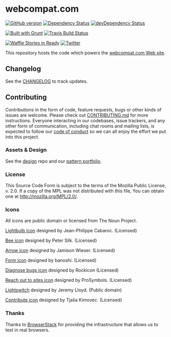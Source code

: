 # webcompat.com


[![GitHub version](https://badge.fury.io/gh/webcompat%2Fwebcompat.com.svg)](https://badge.fury.io/gh/webcompat%2Fwebcompat.com)
[![Dependency Status](https://david-dm.org/webcompat/webcompat.com.svg)](https://david-dm.org/webcompat/webcompat.com)
[![devDependency Status](https://david-dm.org/webcompat/webcompat.com/dev-status.svg)](https://david-dm.org/webcompat/webcompat.com/)

[![Built with Grunt](https://cdn.gruntjs.com/builtwith.svg)](http://gruntjs.com/)
[![Travis Build Status](https://travis-ci.org/webcompat/webcompat.com.svg?branch=master)](https://travis-ci.org/webcompat/webcompat.com)

[![Waffle Stories in Ready](https://badge.waffle.io/webcompat/webcompat.com.png?label=ready&title=Ready)](https://waffle.io/webcompat/webcompat.com)
[![Twitter](https://img.shields.io/twitter/url/https/github.com/webcompat/webcompat.com.svg?style=social)](https://twitter.com/webcompat)



This repository hosts the code which powers the [webcompat.com Web site](http://webcompat.com/).

## Changelog

See the [CHANGELOG](https://github.com/webcompat/webcompat.com/blob/master/CHANGELOG.md) to track updates.

## Contributing

Contributions in the form of code, feature requests, bugs or other kinds of issues are welcome. Please check out [CONTRIBUTING.md]( https://github.com/webcompat/webcompat.com/blob/master/CONTRIBUTING.md) for more instructions. Everyone interacting in our codebases, issue trackers, and any other form of communication, including chat rooms and mailing lists, is expected to follow our [code of conduct](https://github.com/webcompat/webcompat.com/blob/master/CODE_OF_CONDUCT.md) so we can all enjoy the effort we put into this project.

### Assets & Design

See the [design](https://github.com/webcompat/design) repo and our [pattern portfolio](http://webcompat.github.io/webcompat.com/).

### License

This Source Code Form is subject to the terms of the Mozilla Public
License, v. 2.0. If a copy of the MPL was not distributed with this
file, You can obtain one at http://mozilla.org/MPL/2.0/.

### Icons

All icons are public domain or licensed from The Noun Project.

[Lightbulb icon](http://thenounproject.com/term/light-bulb/5370/) designed by Jean-Philippe Cabaroc. (Licensed)

[Bee icon](http://thenounproject.com/term/bee/26569/) designed by Peter Silk. (Licensed)

[Arrow icon](http://thenounproject.com/term/arrow/5438/) designed by Jamison Wieser. (Licensed)

[Form icon](http://thenounproject.com/term/list/14362/) designed by banoshi. (Licensed)

[Diagnose bugs icon](https://thenounproject.com/rockicon/collection/office-line/?i=450639) designed by Rockicon (Licensed)

[Reach out to sites icon](https://thenounproject.com/term/heart-care/518087/) designed by ProSymbols.  (Licensed)

[Lightswitch](http://thenounproject.com/term/light-switch/2235/) designed by Jeremy Lloyd.  (Public domain)

[Contribute icon](https://thenounproject.com/search/?q=group&i=876004) designed by Tjaša Kimovec. (Licensed)

### Thanks

Thanks to [BrowserStack](https://www.browserstack.com/) for providing the infrastructure that allows us to test in real browsers.
